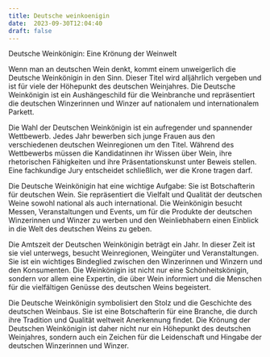 ```yaml
---
title: Deutsche weinkoenigin
date:  2023-09-30T12:04:40
draft: false
---
```


Deutsche Weinkönigin: Eine Krönung der Weinwelt

Wenn man an deutschen Wein denkt, kommt einem unweigerlich die Deutsche Weinkönigin in den Sinn. Dieser Titel wird alljährlich vergeben und ist für viele der Höhepunkt des deutschen Weinjahres. Die Deutsche Weinkönigin ist ein Aushängeschild für die Weinbranche und repräsentiert die deutschen Winzerinnen und Winzer auf nationalem und internationalem Parkett.

Die Wahl der Deutschen Weinkönigin ist ein aufregender und spannender Wettbewerb. Jedes Jahr bewerben sich junge Frauen aus den verschiedenen deutschen Weinregionen um den Titel. Während des Wettbewerbs müssen die Kandidatinnen ihr Wissen über Wein, ihre rhetorischen Fähigkeiten und ihre Präsentationskunst unter Beweis stellen. Eine fachkundige Jury entscheidet schließlich, wer die Krone tragen darf.

Die Deutsche Weinkönigin hat eine wichtige Aufgabe: Sie ist Botschafterin für deutschen Wein. Sie repräsentiert die Vielfalt und Qualität der deutschen Weine sowohl national als auch international. Die Weinkönigin besucht Messen, Veranstaltungen und Events, um für die Produkte der deutschen Winzerinnen und Winzer zu werben und den Weinliebhabern einen Einblick in die Welt des deutschen Weins zu geben.

Die Amtszeit der Deutschen Weinkönigin beträgt ein Jahr. In dieser Zeit ist sie viel unterwegs, besucht Weinregionen, Weingüter und Veranstaltungen. Sie ist ein wichtiges Bindeglied zwischen den Winzerinnen und Winzern und den Konsumenten. Die Weinkönigin ist nicht nur eine Schönheitskönigin, sondern vor allem eine Expertin, die über Wein informiert und die Menschen für die vielfältigen Genüsse des deutschen Weins begeistert.

Die Deutsche Weinkönigin symbolisiert den Stolz und die Geschichte des deutschen Weinbaus. Sie ist eine Botschafterin für eine Branche, die durch ihre Tradition und Qualität weltweit Anerkennung findet. Die Krönung der Deutschen Weinkönigin ist daher nicht nur ein Höhepunkt des deutschen Weinjahres, sondern auch ein Zeichen für die Leidenschaft und Hingabe der deutschen Winzerinnen und Winzer.